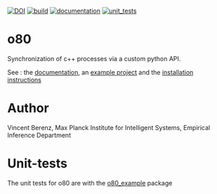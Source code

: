 [![DOI](https://joss.theoj.org/papers/10.21105/joss.02752/status.svg)](https://doi.org/10.21105/joss.02752)
[![build](https://raw.githubusercontent.com/MPI-IS-BambooAgent/sw_badges/master/badges/plans/o80/build.svg?sanitize=true)](url)
[![documentation](https://raw.githubusercontent.com/MPI-IS-BambooAgent/sw_badges/master/badges/plans/o80/doc.svg?sanitize=true)](url)
[![unit_tests](https://raw.githubusercontent.com/MPI-IS-BambooAgent/sw_badges/master/badges/plans/o80/unit%20tests.svg?sanitize=true)](url)


# o80
Synchronization of c++ processes via a custom python API.

See : the [documentation](http://people.tuebingen.mpg.de/mpi-is-software/o80/docs/o80/index.html), an [example project](https://github.com/intelligent-soft-robots/o80_example) and the [installation instructions](http://people.tuebingen.mpg.de/mpi-is-software/o80/docs/o80/doc/02.installation.html)


# Author
Vincent Berenz, Max Planck Institute for Intelligent Systems, Empirical Inference Department

# Unit-tests
The unit tests for o80 are with the [o80_example](https://github.com/intelligent-soft-robots/o80_example) package
